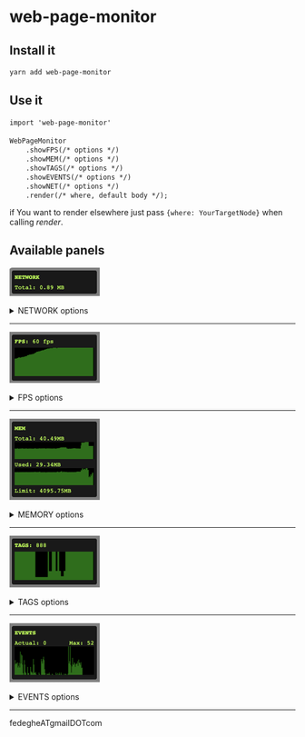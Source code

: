 # web-page-monitor

## Install it  
``` sh
yarn add web-page-monitor
```


## Use it
```
import 'web-page-monitor'

WebPageMonitor
    .showFPS(/* options */)
    .showMEM(/* options */)
    .showTAGS(/* options */)
    .showEVENTS(/* options */)
    .showNET(/* options */)
    .render(/* where, default body */);
```

if You want to render elsewhere just pass `{where: YourTargetNode}` when calling _render_.

## Available panels 

![GitHub Logo](https://raw.githubusercontent.com/fedeghe/web-page-monitor/master/img/network.png)

<div>
    <details>
        <summary>NETWORK options</summary>
        <div>
            Shows the overall data network flow in MB. 
            Options available:
            <pre style="font-size:0.7em">{ 
    height: int // in px the height of the panel
}</pre>
        </div>
    </details>
</div>
<hr />



![GitHub Logo](https://raw.githubusercontent.com/fedeghe/web-page-monitor/master/img/fps.png)

<div>
    <details>
        <summary>FPS options</summary>
        <div>
            Shows the current rendering frames per seconds.  
            Options available:
            <pre style="font-size:0.7em">{ 
    height: int, // in px the height of the panel
    color: '#fede76' // the color fo the graph, default is `rgba(0,256,0, 0.5)`
}</pre>
        </div>
    </details>
</div>
<hr />


![GitHub Logo](https://raw.githubusercontent.com/fedeghe/web-page-monitor/master/img/mem.png)

<div>
    <details>
        <summary>MEMORY options</summary>
        <div>Shows the total and used instant memory in MB.  
            Options available:
            <pre style="font-size:0.7em">{ 
    height: int // in px the height of the panel
    color: '#fede76' // the color fo the graph, default is `rgba(0,256,0, 0.5)`
    frequency: 10 // the frequency of the update, default is 1
}</pre>
        </div>
    </details>
</div>
<hr />

![GitHub Logo](https://raw.githubusercontent.com/fedeghe/web-page-monitor/master/img/tags.png)

<div>
    <details>
        <summary>TAGS options</summary>
        <div>Shows how many nodes are in the page.  
            Options available:
            <pre style="font-size:0.7em">{ 
    height: int // in px the height of the panel
    color: '#fede76' // the color fo the graph, default is `rgba(0,256,0, 0.5)`
    frequency: 10 // the frequency of the update, default is 1
}</pre>
        </div>
    </details>
</div>
<hr />


![GitHub Logo](https://raw.githubusercontent.com/fedeghe/web-page-monitor/master/img/events.png)

<div>
    <details>
        <summary>EVENTS options</summary>
        <div>Shows the instant number of occurring events whithin the period .  
            Options available:
            <pre style="font-size:0.7em">{ 
    height: int // in px the height of the panel
    color: '#fede76' // the color fo the graph, default is `rgba(0,256,0, 0.5)`
    frequency: 10 // the frequency of the update, default is 1,
    exclude: ['onmousemove'] // exclude one or more events, there are a lot
}</pre>
            <p>just to have an idea tehe following are those possible on webkit</p>
        <pre style="font-size:0.7em">
onsearch, onappinstalled, onbeforeinstallprompt, onabort, onblur, oncancel, oncanplay, oncanplaythrough, onchange, onclick, onclose, oncontextmenu, oncuechange, ondblclick, ondrag, ondragend, ondragenter, ondragleave, ondragover, ondragstart, ondrop, ondurationchange, onemptied, onended, onerror, onfocus, onformdata, oninput, oninvalid, onkeydown, onkeypress, onkeyup, onload, onloadeddata, onloadedmetadata, onloadstart, onmousedown, onmouseenter, onmouseleave, onmousemove, onmouseout, onmouseover, onmouseup, onmousewheel, onpause, onplay, onplaying, onprogress, onratechange, onreset, onresize, onscroll, onseeked, onseeking, onselect, onstalled, onsubmit, onsuspend, ontimeupdate, ontoggle, onvolumechange, onwaiting, onwebkitanimationend, onwebkitanimationiteration, onwebkitanimationstart, onwebkittransitionend, onwheel, onauxclick, ongotpointercapture, onlostpointercapture, onpointerdown, onpointermove, onpointerup, onpointercancel, onpointerover, onpointerout, onpointerenter, onpointerleave, onselectstart, onselectionchange, onanimationend, onanimationiteration, onanimationstart, ontransitionrun, ontransitionstart, ontransitionend, ontransitioncancel, onafterprint, onbeforeprint, onbeforeunload, onhashchange, onlanguagechange, onmessage, onmessageerror, onoffline, ononline, onpagehide, onpageshow, onpopstate, onrejectionhandled, onstorage, onunhandledrejection, onunload, ondevicemotion, ondeviceorientation, ondeviceorientationabsolute, onpointerrawupdate
        </pre> 
        </div>
    </details>
</div>






<hr />
fedegheATgmailDOTcom

